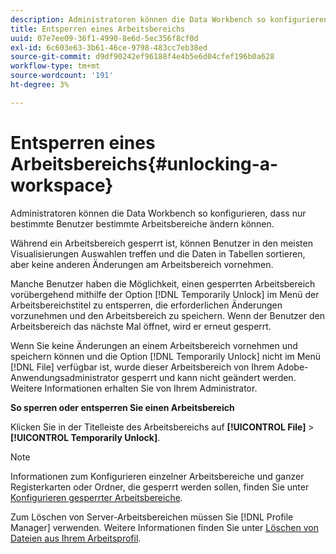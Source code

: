 ```yaml
---
description: Administratoren können die Data Workbench so konfigurieren, dass nur bestimmte Benutzer bestimmte Arbeitsbereiche ändern können.
title: Entsperren eines Arbeitsbereichs
uuid: 07e7ee09-36f1-4990-8e6d-5ec356f8cf0d
exl-id: 6c603e63-3b61-46ce-9798-483cc7eb38ed
source-git-commit: d9df90242ef96188f4e4b5e6d04cfef196b0a628
workflow-type: tm+mt
source-wordcount: '191'
ht-degree: 3%

---
```


# Entsperren eines Arbeitsbereichs{#unlocking-a-workspace}

Administratoren können die Data Workbench so konfigurieren, dass nur bestimmte Benutzer bestimmte Arbeitsbereiche ändern können.

Während ein Arbeitsbereich gesperrt ist, können Benutzer in den meisten Visualisierungen Auswahlen treffen und die Daten in Tabellen sortieren, aber keine anderen Änderungen am Arbeitsbereich vornehmen.

Manche Benutzer haben die Möglichkeit, einen gesperrten Arbeitsbereich vorübergehend mithilfe der Option [!DNL Temporarily Unlock] im Menü der Arbeitsbereichstitel zu entsperren, die erforderlichen Änderungen vorzunehmen und den Arbeitsbereich zu speichern. Wenn der Benutzer den Arbeitsbereich das nächste Mal öffnet, wird er erneut gesperrt.

Wenn Sie keine Änderungen an einem Arbeitsbereich vornehmen und speichern können und die Option [!DNL Temporarily Unlock] nicht im Menü [!DNL File] verfügbar ist, wurde dieser Arbeitsbereich von Ihrem Adobe-Anwendungsadministrator gesperrt und kann nicht geändert werden. Weitere Informationen erhalten Sie von Ihrem Administrator.

**So sperren oder entsperren Sie einen Arbeitsbereich**

Klicken Sie in der Titelleiste des Arbeitsbereichs auf **[!UICONTROL File]** > **[!UICONTROL Temporarily Unlock]**.

>[!NOTE]
>
>Informationen zum Konfigurieren einzelner Arbeitsbereiche und ganzer Registerkarten oder Ordner, die gesperrt werden sollen, finden Sie unter [Konfigurieren gesperrter Arbeitsbereiche](../../../home/c-get-started/c-intf-anlys-ftrs/c-config-locked-wkspc/c-config-locked-wkspc.md#concept-b6ce110bbed645d89f29373b5106836a).

Zum Löschen von Server-Arbeitsbereichen müssen Sie [!DNL Profile Manager] verwenden. Weitere Informationen finden Sie unter [Löschen von Dateien aus Ihrem Arbeitsprofil](../../../home/c-get-started/c-admin-intrf/c-prof-mgr/t-del-files-wkg-prof.md#task-1e29c25e6c824cc9b51cb651e835856b).
